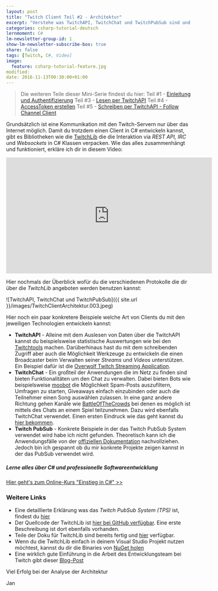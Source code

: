```yaml
---
layout: post
title: "Twitch Client Teil #2 - Architektur"
excerpt: "Verstehe was TwitchAPI, TwitchChat und TwitchPubSub sind und wie du sie von C# nutzen kannst."
categories: csharp-tutorial-deutsch
lernmoment: C#
lm-newsletter-group-id: 1
show-lm-newsletter-subscribe-box: true
share: false
tags: [Twitch, C#, Video]
image:
  feature: csharp-tutorial-feature.jpg
modified:
date: 2016-11-13T00:30:00+01:00
---
```


> Die weiteren Teile dieser Mini-Serie findest du hier:
> Teil #1 - [Einleitung  und Authentifizierung](/csharp-tutorial-deutsch/twitch-client-einleitung/)
> Teil #3 - [Lesen per TwitchAPI](/csharp-tutorial-deutsch/twitch-client-daten-lesen-per-api/)
> Teil #4 - [AccessToken erstellen](/csharp-tutorial-deutsch/twitch-client-access-token-erstellen/)
> Teil #5 - [Schreiben per TwitchAPI - Follow Channel Client](/csharp-tutorial-deutsch/twitch-client-daten-schreiben-per-api/)

Grundsätzlich ist eine Kommunikation mit den Twitch-Servern nur über das Internet möglich. Damit du trotzdem einen Client in C# entwickeln kannst, gibt es Bibliotheken wie die [TwitchLib]() die die Interaktion via *REST API, IRC* und *Websockets* in C# Klassen verpacken. Wie das alles zusammenhängt und funktioniert, erkläre ich dir in diesem Video:

<iframe width="560" height="315" src="https://www.youtube-nocookie.com/embed/N0OPTdTGgTI" frameborder="0" allow="encrypted-media" allowfullscreen></iframe>

Hier nochmals der Überblick wofür du die verschiedenen Protokolle die dir über die *TwitchLib* angeboten werden benutzen kannst:

![TwitchAPI, TwitchChat und TwitchPubSub]({{ site.url }}/images/TwitchClientArchitektur.003.jpeg)

Hier noch ein paar konkretere Beispiele welche Art von Clients du mit den jeweiligen Technologien entwickeln kannst:

 - **TwitchAPI** - Alleine mit dem Auslesen von Daten über die TwitchAPI kannst du beispielsweise statistische Auswertungen wie bei den [Twitchtools](https://www.twitchtools.com/stats?type=channel&method=followers) machen. Darüberhinaus hast du mit dem schreibenden Zugriff aber auch die Möglichkeit Werkzeuge zu entwickeln die einen Broadcaster beim Verwalten seiner *Streams* und *Videos* unterstützen. Ein Beispiel dafür ist die [Overwolf Twitch Streaming Application](https://help.twitch.tv/customer/en/portal/articles/1540995-overwolf-twitch-streaming-application).
 - **TwitchChat** - Ein großteil der Anwendungen die im Netz zu finden sind bieten Funktionalitäten um den Chat zu verwalten. Dabei bieten Bots wie beispielsweise [moobot](http://twitch.moobot.tv) die Möglichkeit Spam-Posts auszufiltern, Umfragen zu starten, Giveaways einfach einzubinden oder auch die Teilnehmer einen Song auswählen zulassen. In eine ganz andere Richtung gehen Kanäle wie [BattleOfTheCrowds](https://www.twitch.tv/battleofthecrowds) bei denen es möglich ist mittels des Chats an einem Spiel teilzunehmen. Dazu wird ebenfalls TwitchChat verwendet. Einen ersten Eindruck wie das geht kannst du [hier bekommen](https://en.wikipedia.org/wiki/Twitch_Plays_Pokémon).
 - **Twitch PubSub** - Konkrete Beispiele in der das Twitch PubSub System verwendet wird habe ich nicht gefunden. Theoretisch kann ich die Anwendungsfälle von der [offiziellen Dokumentation](https://dev.twitch.tv/docs/PubSub/overview/) nachvollziehen. Jedoch bin ich gespannt ob du mir konkrete Projekte zeigen kannst in der das PubSub verwendet wird. 

<div class="subscribe-notice">
<h5>Lerne alles über C# und professionelle Softwareentwicklung</h5>
<a markdown="0" href="https://www.udemy.com/course/einstieg-in-csharp-software-programmieren-wie-ein-profi/?referralCode=73784B79162D93219DEC" class="notice-button">Hier geht's zum Online-Kurs "Einstieg in C#" >></a>
</div>

### Weitere Links

 - Eine detaillierte Erklärung was das *Twitch PubSub System (TPS)* ist, findest du [hier](https://dev.twitch.tv/docs/PubSub/overview/)
 - Der Quellcode der TwitchLib ist [hier bei GitHub verfügbar](https://github.com/swiftyspiffy/TwitchLib). Eine erste Beschreibung ist dort ebenfalls vorhanden. 
 - Teile der Doku für TwitchLib sind bereits fertig und [hier](http://swiftyspiffy.com/TwitchLib/) verfügbar.
 - Wenn du die TwitchLib einfach in deinem Visual Studio Projekt nutzen möchtest, kannst du dir die Binaries von [NuGet holen](https://www.nuget.org/packages/TwitchLib)
 - Eine wirklich gute Einführung in die Arbeit des Entwicklungsteam bei Twitch gibt dieser [Blog-Post](https://blog.twitch.tv/twitch-engineering-an-introduction-and-overview-a23917b71a25#.9gjc5jfay)

Viel Erfolg bei der Analyse der Architektur

Jan
